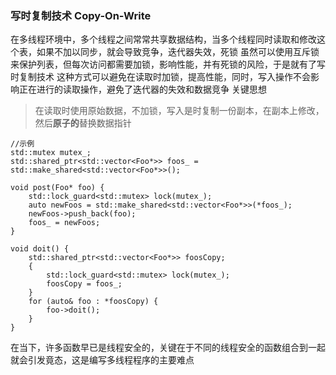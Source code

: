 ### 写时复制技术 Copy-On-Write
在多线程环境中，多个线程之间常常共享数据结构，当多个线程同时读取和修改这个表，如果不加以同步，就会导致竞争，迭代器失效，死锁
虽然可以使用互斥锁来保护列表，但每次访问都需要加锁，影响性能，并有死锁的风险，于是就有了写时复制技术
这种方式可以避免在读取时加锁，提高性能，同时，写入操作不会影响正在进行的读取操作，避免了迭代器的失效和数据竞争
关键思想
>在读取时使用原始数据，不加锁，写入是时复制一份副本，在副本上修改，然后**原子的**替换数据指针

    //示例
    std::mutex mutex_;
    std::shared_ptr<std::vector<Foo*>> foos_ = std::make_shared<std::vector<Foo*>>();

    void post(Foo* foo) {
        std::lock_guard<std::mutex> lock(mutex_);
        auto newFoos = std::make_shared<std::vector<Foo*>>(*foos_);
        newFoos->push_back(foo);
        foos_ = newFoos;
    }

    void doit() {
        std::shared_ptr<std::vector<Foo*>> foosCopy;
        {
            std::lock_guard<std::mutex> lock(mutex_);
            foosCopy = foos_;
        }
        for (auto& foo : *foosCopy) {
            foo->doit();
        }
    }

在当下，许多函数早已是线程安全的，关键在于不同的线程安全的函数组合到一起就会引发竟态，这是编写多线程程序的主要难点